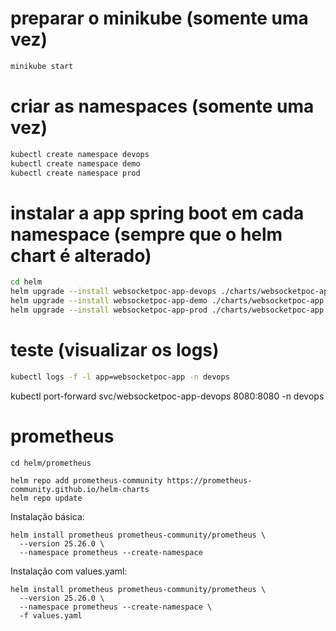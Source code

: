 # preparar o minikube (somente uma vez)

```bash
minikube start
```

# criar as namespaces (somente uma vez)

```bash
kubectl create namespace devops
kubectl create namespace demo
kubectl create namespace prod
```

# instalar a app spring boot em cada namespace (sempre que o helm chart é alterado)

```bash
cd helm
helm upgrade --install websocketpoc-app-devops ./charts/websocketpoc-app -n devops -f values/devops.yaml
helm upgrade --install websocketpoc-app-demo ./charts/websocketpoc-app -n demo -f values/demo.yaml
helm upgrade --install websocketpoc-app-prod ./charts/websocketpoc-app -n prod -f values/prod.yaml
```

# teste (visualizar os logs)

```bash
kubectl logs -f -l app=websocketpoc-app -n devops
```

kubectl port-forward svc/websocketpoc-app-devops 8080:8080 -n devops


# prometheus

```
cd helm/prometheus
````

```
helm repo add prometheus-community https://prometheus-community.github.io/helm-charts
helm repo update
```

Instalação básica:

```
helm install prometheus prometheus-community/prometheus \
  --version 25.26.0 \
  --namespace prometheus --create-namespace
```


Instalação com values.yaml:
```
helm install prometheus prometheus-community/prometheus \
  --version 25.26.0 \
  --namespace prometheus --create-namespace \
  -f values.yaml
```